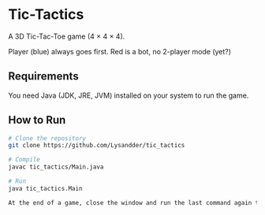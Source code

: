 # Tic-Tactics

A 3D Tic-Tac-Toe game (4 × 4 × 4).

Player (blue) always goes first.
Red is a bot, no 2-player mode (yet?)

## Requirements
You need Java (JDK, JRE, JVM) installed on your system to run the game.

## How to Run
```bash
# Clone the repository
git clone https://github.com/Lysandder/tic_tactics

# Compile
javac tic_tactics/Main.java

# Run
java tic_tactics.Main

At the end of a game, close the window and run the last command again to start a new one.
